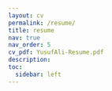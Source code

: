```yaml
---
layout: cv
permalink: /resume/
title: resume
nav: true
nav_order: 5
cv_pdf: YusufAli-Resume.pdf
description: 
toc:
  sidebar: left
---
```

